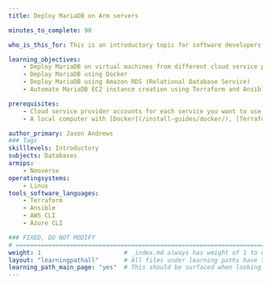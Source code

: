 ```yaml
---
title: Deploy MariaDB on Arm servers

minutes_to_complete: 90   

who_is_this_for: This is an introductory topic for software developers who want to deploy MariaDB on Arm servers.

learning_objectives: 
    - Deploy MariaDB on virtual machines from different cloud service providers 
    - Deploy MariaDB using Docker
    - Deploy MariaDB using Amazon RDS (Relational Database Service)
    - Automate MariaDB EC2 instance creation using Terraform and Ansible

prerequisites:
    - Cloud service provider accounts for each service you want to use including AWS, Azure, and GCP
    - A local computer with [Docker](/install-guides/docker/), [Terraform](/install-guides/terraform/), [AWS CLI](/install-guides/aws-cli/), [Azure CLI](/install-guides/azure-cli/), [Google Cloud CLI](/install-guides/gcloud/), and [Ansible](/install-guides/ansible/) installed

author_primary: Jason Andrews
### Tags
skilllevels: Introductory
subjects: Databases
armips:
    - Neoverse
operatingsystems:
    - Linux
tools_software_languages:
    - Terraform
    - Ansible
    - AWS CLI
    - Azure CLI

### FIXED, DO NOT MODIFY
# ================================================================================
weight: 1                       # _index.md always has weight of 1 to order correctly
layout: "learningpathall"       # All files under learning paths have this same wrapper
learning_path_main_page: "yes"  # This should be surfaced when looking for related content. Only set for _index.md of learning path content.
---
```

